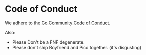 # Code of Conduct

We adhere to the [Go Community Code of Conduct](https://go.dev/conduct).

Also:

* Please Don't be a FNF degenerate.
* Please don't ship Boyfriend and Pico together. (it's disgusting)
